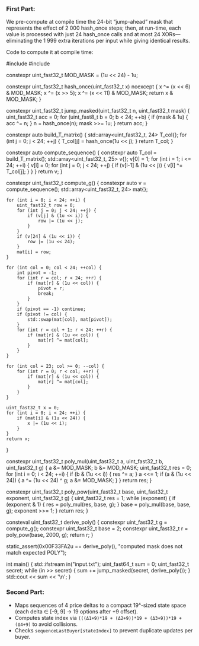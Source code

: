 ### First Part:

We pre-compute at compile time the 24-bit “jump-ahead” mask that represents the effect of 2 000 hash_once steps; then, at run-time, each value is processed with just 24 hash_once calls and at most 24 XORs—eliminating the 1 999 extra iterations per input while giving identical results.

Code to compute it at compile time:


#include <fstream>
#include <iostream>

constexpr uint_fast32_t MOD_MASK = (1u << 24) - 1u;

constexpr uint_fast32_t hash_once(uint_fast32_t x) noexcept {
    x ^= (x << 6) & MOD_MASK;
    x ^= (x >> 5);
    x ^= (x << 11) & MOD_MASK;
    return x & MOD_MASK;
}

constexpr uint_fast32_t jump_masked(uint_fast32_t n, uint_fast32_t mask) {
    uint_fast32_t acc = 0;
    for (uint_fast8_t b = 0; b < 24; ++b) {
        if (mask & 1u) {
            acc ^= n;
        }
        n = hash_once(n);
        mask >>= 1u;
    }
    return acc;
}

constexpr auto build_T_matrix() {
    std::array<uint_fast32_t, 24> T_col{};
    for (int j = 0; j < 24; ++j) {
        T_col[j] = hash_once(1u << j);
    }
    return T_col;
}

constexpr auto compute_sequence() {
    constexpr auto T_col = build_T_matrix();
    std::array<uint_fast32_t, 25> v{};
    v[0] = 1;
    for (int i = 1; i <= 24; ++i) {
        v[i] = 0;
        for (int j = 0; j < 24; ++j) {
            if (v[i-1] & (1u << j)) {
                v[i] ^= T_col[j];
            }
        }
    }
    return v;
}

constexpr uint_fast32_t compute_g() {
    constexpr auto v = compute_sequence();
    std::array<uint_fast32_t, 24> mat{};

    for (int i = 0; i < 24; ++i) {
        uint_fast32_t row = 0;
        for (int j = 0; j < 24; ++j) {
            if (v[j] & (1u << i)) {
                row |= (1u << j);
            }
        }
        if (v[24] & (1u << i)) {
            row |= (1u << 24);
        }
        mat[i] = row;
    }

    for (int col = 0; col < 24; ++col) {
        int pivot = -1;
        for (int r = col; r < 24; ++r) {
            if (mat[r] & (1u << col)) {
                pivot = r;
                break;
            }
        }
        if (pivot == -1) continue;
        if (pivot != col) {
            std::swap(mat[col], mat[pivot]);
        }
        for (int r = col + 1; r < 24; ++r) {
            if (mat[r] & (1u << col)) {
                mat[r] ^= mat[col];
            }
        }
    }

    for (int col = 23; col >= 0; --col) {
        for (int r = 0; r < col; ++r) {
            if (mat[r] & (1u << col)) {
                mat[r] ^= mat[col];
            }
        }
    }

    uint_fast32_t x = 0;
    for (int i = 0; i < 24; ++i) {
        if (mat[i] & (1u << 24)) {
            x |= (1u << i);
        }
    }
    return x;
}

constexpr uint_fast32_t poly_mul(uint_fast32_t a, uint_fast32_t b, uint_fast32_t g) {
    a &= MOD_MASK;
    b &= MOD_MASK;
    uint_fast32_t res = 0;
    for (int i = 0; i < 24; ++i) {
        if (b & (1u << i)) {
            res ^= a;
        }
        a <<= 1;
        if (a & (1u << 24)) {
            a ^= (1u << 24) ^ g;
            a &= MOD_MASK;
        }
    }
    return res;
}

constexpr uint_fast32_t poly_pow(uint_fast32_t base, uint_fast32_t exponent, uint_fast32_t g) {
    uint_fast32_t res = 1;
    while (exponent) {
        if (exponent & 1) {
            res = poly_mul(res, base, g);
        }
        base = poly_mul(base, base, g);
        exponent >>= 1;
    }
    return res;
}

consteval uint_fast32_t derive_poly() {
    constexpr uint_fast32_t g = compute_g();
    constexpr uint_fast32_t base = 2;
    constexpr uint_fast32_t r = poly_pow(base, 2000, g);
    return r;
}

static_assert(0x00F33FA2u == derive_poly(), "computed mask does not match expected POLY");

int main() {
    std::ifstream in("input.txt");
    uint_fast64_t sum = 0;
    uint_fast32_t secret;
    while (in >> secret) {
        sum += jump_masked(secret, derive_poly());
    }
    std::cout << sum << '\n';
}

### Second Part:

- Maps sequences of 4 price deltas to a compact 19⁴-sized state space (each delta ∈ [-9, 9] → 19 options after +9 offset).
- Computes state index via `(((Δ1+9)*19 + (Δ2+9))*19 + (Δ3+9))*19 + (Δ4+9)` to avoid collisions.
- Checks `sequenceLastBuyer[stateIndex]` to prevent duplicate updates per buyer.